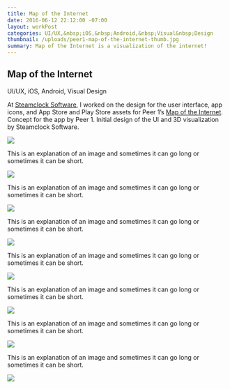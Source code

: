 ```yaml
---
title: Map of the Internet
date: 2016-06-12 22:12:00 -07:00
layout: workPost
categories: UI/UX,&nbsp;iOS,&nbsp;Android,&nbsp;Visual&nbsp;Design
thumbnail: /uploads/peer1-map-of-the-internet-thumb.jpg
summary: Map of the Internet is a visualization of the internet!
---
```

<article>
	<div class="vh-100 dt w-100 bg-black white cover pt5 pb6 ph4" style="background:url(/uploads/Peer1MapOfTheInternetSplash.jpg) no-repeat center;">
    	<div class="dtc v-mid">
      		<h1 class="f2 f2-m f-subheadline-l measure lh-title fw1 mb0">Map of the Internet</h1>
      		<p class="measure f6 f5-ns lh-copy i">UI/UX, iOS, Android, Visual Design</p>
    	</div>
	</div>

<div class="cf pv4-ns pv4-l">
    <div class="fl w-100 w-40-ns f5 f4-ns f4-l ph4 lh-copy">
    	<p>At <a href="http://www.steamclock.com/" target="_blank">Steamclock Software</a>, I worked on the design for the user interface, app icons, and App Store and Play Store assets for Peer 1’s <a href="https://itunes.apple.com/ca/app/map-internet-by-peer-1-hosting/id605924222?mt=8&at=11l4FP&ct=steamclockcom" target="_blank">Map of the Internet</a>. Concept for the app by Peer 1. Initial design of the UI and 3D visualization by Steamclock Software.</p>
	</div>
	<div class="fl w-100 w-60-ns pr4-ns pr4-l">
		<img class="w-100" src="/uploads/peer1-iphone-firstuse.jpg"/>
	</div>
</div>

<div class="cf pv4-ns pv4-l">
    <div class="fl w-100 w-40-ns f5 f4-ns f4-l ph4 lh-copy">
    	<p>This is an explanation of an image and sometimes it can go long or sometimes it can be short.</p>
	</div>
	<div class="fl w-100 w-60-ns">
		<img class="w-100" src="/uploads/peer1-iphone-globe-3dgrid-node.jpg"/>
	</div>
</div>

<div class="cf pv4-ns pv4-l">
    <div class="fl w-100 w-40-ns f5 f4-ns f4-l ph4 lh-copy">
    	<p>This is an explanation of an image and sometimes it can go long or sometimes it can be short.</p>
	</div>
	<div class="fl w-100 w-60-ns">
		<img class="w-100" src="/uploads/peer1-iphone-search-traceroute-results.jpg"/>
	</div>
</div>

<div class="cf pv4-ns pv4-l">
    <div class="fl w-100 w-40-ns f5 f4-ns f4-l ph4 lh-copy">
    	<p>This is an explanation of an image and sometimes it can go long or sometimes it can be short.</p>
	</div>
	<div class="fl w-100 w-60-ns">
		<img class="w-100" src="/uploads/peer1-ipad-traceroute.jpg"/>
	</div>
</div>

<div class="cf pv4-ns pv4-l">
    <div class="fl w-100 w-40-ns f5 f4-ns f4-l ph4 lh-copy">
    	<p>This is an explanation of an image and sometimes it can go long or sometimes it can be short.</p>
	</div>
	<div class="fl w-100 w-60-ns">
		<img class="w-100" src="/uploads/peer1-ipad-node.jpg"/>
	</div>
</div>

<div class="cf pv4-ns pv4-l">
    <div class="fl w-100 w-40-ns f5 f4-ns f4-l ph4 lh-copy">
    	<p>This is an explanation of an image and sometimes it can go long or sometimes it can be short.</p>
	</div>
	<div class="fl w-100 w-60-ns">
		<img class="w-100" src="/uploads/peer1-ipad-timeline.jpg"/>
	</div>
</div>

<div class="cf pv4-ns pv4-l">
    <div class="fl w-100 w-40-ns f5 f4-ns f4-l ph4 lh-copy">
    	<p>This is an explanation of an image and sometimes it can go long or sometimes it can be short.</p>
	</div>
	<div class="fl w-100 w-60-ns">
		<img class="w-100" src="/uploads/peer1-ipad-timeline-globe.jpg"/>
	</div>
</div>

<div class="cf pv4-ns pv4-l">
    <div class="fl w-100 w-40-ns f5 f4-ns f4-l ph4 lh-copy">
    	<p>This is an explanation of an image and sometimes it can go long or sometimes it can be short.</p>
	</div>
	<div class="fl w-100 w-60-ns mb5">
		<img class="w-100" src="/uploads/peer1-appstore.jpg"/>
	</div>
</div>

</article>